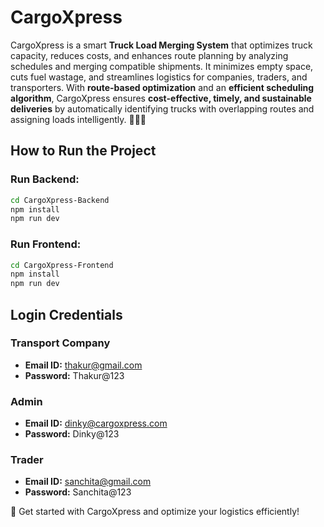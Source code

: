 # CargoXpress

CargoXpress is a smart **Truck Load Merging System** that optimizes truck capacity, reduces costs, and enhances route planning by analyzing schedules and merging compatible shipments. It minimizes empty space, cuts fuel wastage, and streamlines logistics for companies, traders, and transporters. With **route-based optimization** and an **efficient scheduling algorithm**, CargoXpress ensures **cost-effective, timely, and sustainable deliveries** by automatically identifying trucks with overlapping routes and assigning loads intelligently. 🚛📍💡

## How to Run the Project

### Run Backend:
```bash
cd CargoXpress-Backend
npm install
npm run dev
```

### Run Frontend:
```bash
cd CargoXpress-Frontend
npm install
npm run dev
```

## Login Credentials

### Transport Company
- **Email ID:** thakur@gmail.com  
- **Password:** Thakur@123  

### Admin
- **Email ID:** dinky@cargoxpress.com  
- **Password:** Dinky@123  

### Trader
- **Email ID:** sanchita@gmail.com  
- **Password:** Sanchita@123  

🚀 Get started with CargoXpress and optimize your logistics efficiently!
